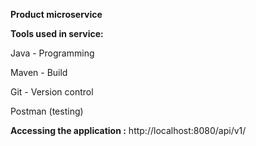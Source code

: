 **Product microservice**

**Tools used in service:**

Java - Programming

Maven - Build

Git - Version control

Postman (testing)

**Accessing the application :**
http://localhost:8080/api/v1/

